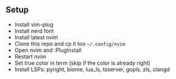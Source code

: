 ## Setup
- Install vim-plug
- Install nerd font
- Install latest nvim
- Clone this repo and cp it too `~/.config/nvim`
- Open nvim and :PlugInstall
- Restart nvim
- Set true color in term (skip if the color is already right)
- Install LSPs: pyright, biome, lua_ls, tsserver, gopls, zls, clangd
